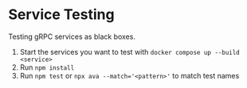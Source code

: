# Service Testing

Testing gRPC services as black boxes.

1. Start the services you want to test with `docker compose up --build <service>`
1. Run `npm install`
1. Run `npm test` or `npx ava --match='<pattern>'` to match test names
